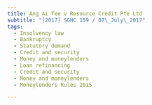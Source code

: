```yaml
---
title: Ang Ai Tee v Resource Credit Pte Ltd 
subtitle: "[2017] SGHC 159 / 07\_July\_2017"
tags:
  - Insolvency law
  - Bankruptcy
  - Statutory demand
  - Credit and security
  - Money and moneylenders
  - Loan refinancing
  - Credit and security
  - Money and moneylenders
  - Moneylenders Rules 2015

---
```


